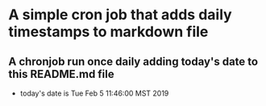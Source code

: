 A simple cron job that adds daily timestamps to markdown file
============================================================
## A chronjob run once daily adding today's date to this README.md file
* today's date is Tue Feb  5 11:46:00 MST 2019
